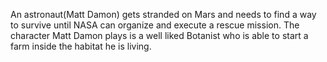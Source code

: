 An astronaut(Matt Damon) gets stranded on Mars and needs to find a way to survive until NASA can organize and execute a rescue mission. The character Matt Damon plays is a well liked Botanist who is able to start a farm inside the habitat he is living.
